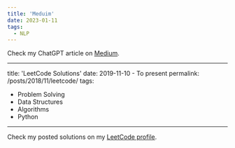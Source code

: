 ```yaml
---
title: 'Meduim'
date: 2023-01-11 
tags: 
  - NLP
---
```


Check my ChatGPT article on [Medium](https://medium.com/@injysarhan/chatgpt-a-sneak-peek-into-its-abilities-limitation-and-how-to-make-the-best-use-of-it-ae180094139b).


---
title: 'LeetCode Solutions'
date: 2019-11-10 - To present
permalink: /posts/2018/11/leetcode/
tags:
  - Problem Solving
  - Data Structures
  - Algorithms
  - Python
---

Check my posted solutions on my [LeetCode profile](https://leetcode.com/injysarhan/).
